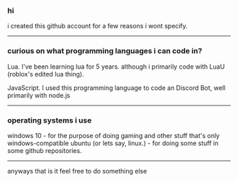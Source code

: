 ### hi
i created this github account for a few reasons i wont specify.
** **
### curious on what programming languages i can code in?
Lua. I've been learning lua for 5 years. although i primarily code with LuaU (roblox's edited lua thing).

JavaScript. I used this programming language to code an Discord Bot, well primarily with node.js
** **
### operating systems i use
windows 10 - for the purpose of doing gaming and other stuff that's only windows-compatible
ubuntu (or lets say, linux.) - for doing some stuff in some github repositories. 
** **
anyways that is it
feel free to do something else
